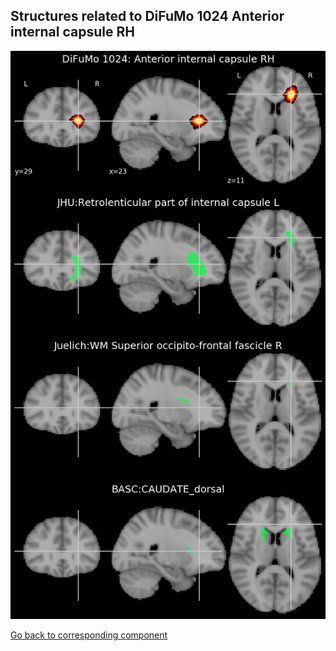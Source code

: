 


## Structures related to DiFuMo 1024 Anterior internal capsule RH

![454](454.jpg "Structures related to DiFuMo 1024 Anterior internal capsule RH")

[Go back to corresponding component](https://parietal-inria.github.io/DiFuMo/1024/html/454.html)